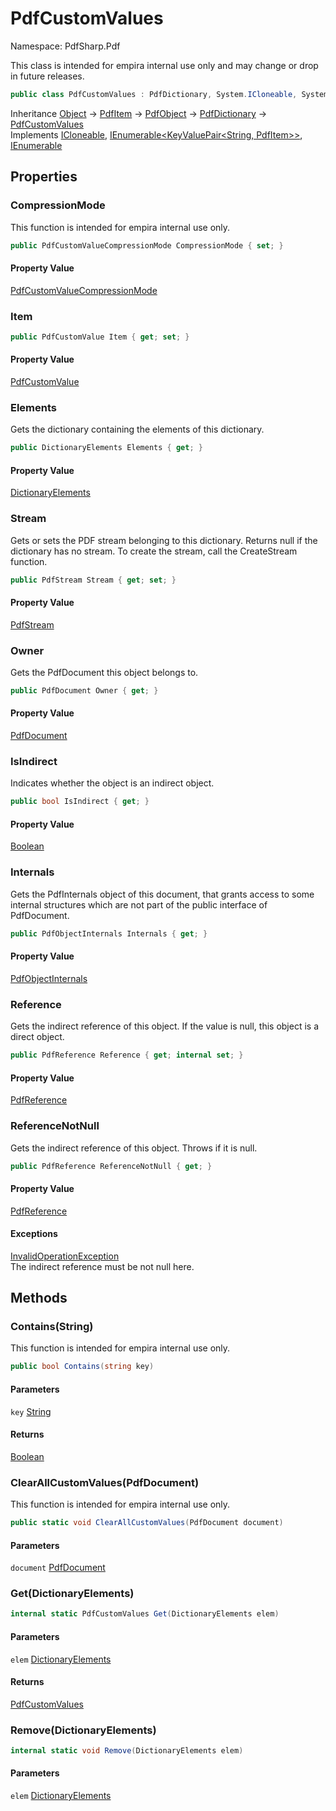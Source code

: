 # PdfCustomValues

Namespace: PdfSharp.Pdf

This class is intended for empira internal use only and may change or drop in future releases.

```csharp
public class PdfCustomValues : PdfDictionary, System.ICloneable, System.Collections.Generic.IEnumerable`1[[System.Collections.Generic.KeyValuePair`2[[System.String, System.Private.CoreLib, Version=6.0.0.0, Culture=neutral, PublicKeyToken=7cec85d7bea7798e],[PdfSharp.Pdf.PdfItem, PdfSharp, Version=0.1.3.0, Culture=neutral, PublicKeyToken=null]], System.Private.CoreLib, Version=6.0.0.0, Culture=neutral, PublicKeyToken=7cec85d7bea7798e]], System.Collections.IEnumerable
```

Inheritance [Object](https://docs.microsoft.com/en-us/dotnet/api/system.object) → [PdfItem](./pdfsharp.pdf.pdfitem) → [PdfObject](./pdfsharp.pdf.pdfobject) → [PdfDictionary](./pdfsharp.pdf.pdfdictionary) → [PdfCustomValues](./pdfsharp.pdf.pdfcustomvalues)<br>
Implements [ICloneable](https://docs.microsoft.com/en-us/dotnet/api/system.icloneable), [IEnumerable&lt;KeyValuePair&lt;String, PdfItem&gt;&gt;](https://docs.microsoft.com/en-us/dotnet/api/system.collections.generic.ienumerable-1), [IEnumerable](https://docs.microsoft.com/en-us/dotnet/api/system.collections.ienumerable)

## Properties

### **CompressionMode**

This function is intended for empira internal use only.

```csharp
public PdfCustomValueCompressionMode CompressionMode { set; }
```

#### Property Value

[PdfCustomValueCompressionMode](./pdfsharp.pdf.pdfcustomvaluecompressionmode)<br>

### **Item**

```csharp
public PdfCustomValue Item { get; set; }
```

#### Property Value

[PdfCustomValue](./pdfsharp.pdf.pdfcustomvalue)<br>

### **Elements**

Gets the dictionary containing the elements of this dictionary.

```csharp
public DictionaryElements Elements { get; }
```

#### Property Value

[DictionaryElements](./pdfsharp.pdf.pdfdictionary.dictionaryelements)<br>

### **Stream**

Gets or sets the PDF stream belonging to this dictionary. Returns null if the dictionary has
 no stream. To create the stream, call the CreateStream function.

```csharp
public PdfStream Stream { get; set; }
```

#### Property Value

[PdfStream](./pdfsharp.pdf.pdfdictionary.pdfstream)<br>

### **Owner**

Gets the PdfDocument this object belongs to.

```csharp
public PdfDocument Owner { get; }
```

#### Property Value

[PdfDocument](./pdfsharp.pdf.pdfdocument)<br>

### **IsIndirect**

Indicates whether the object is an indirect object.

```csharp
public bool IsIndirect { get; }
```

#### Property Value

[Boolean](https://docs.microsoft.com/en-us/dotnet/api/system.boolean)<br>

### **Internals**

Gets the PdfInternals object of this document, that grants access to some internal structures
 which are not part of the public interface of PdfDocument.

```csharp
public PdfObjectInternals Internals { get; }
```

#### Property Value

[PdfObjectInternals](./pdfsharp.pdf.advanced.pdfobjectinternals)<br>

### **Reference**

Gets the indirect reference of this object. If the value is null, this object is a direct object.

```csharp
public PdfReference Reference { get; internal set; }
```

#### Property Value

[PdfReference](./pdfsharp.pdf.advanced.pdfreference)<br>

### **ReferenceNotNull**

Gets the indirect reference of this object. Throws if it is null.

```csharp
public PdfReference ReferenceNotNull { get; }
```

#### Property Value

[PdfReference](./pdfsharp.pdf.advanced.pdfreference)<br>

#### Exceptions

[InvalidOperationException](https://docs.microsoft.com/en-us/dotnet/api/system.invalidoperationexception)<br>
The indirect reference must be not null here.

## Methods

### **Contains(String)**

This function is intended for empira internal use only.

```csharp
public bool Contains(string key)
```

#### Parameters

`key` [String](https://docs.microsoft.com/en-us/dotnet/api/system.string)<br>

#### Returns

[Boolean](https://docs.microsoft.com/en-us/dotnet/api/system.boolean)<br>

### **ClearAllCustomValues(PdfDocument)**

This function is intended for empira internal use only.

```csharp
public static void ClearAllCustomValues(PdfDocument document)
```

#### Parameters

`document` [PdfDocument](./pdfsharp.pdf.pdfdocument)<br>

### **Get(DictionaryElements)**

```csharp
internal static PdfCustomValues Get(DictionaryElements elem)
```

#### Parameters

`elem` [DictionaryElements](./pdfsharp.pdf.pdfdictionary.dictionaryelements)<br>

#### Returns

[PdfCustomValues](./pdfsharp.pdf.pdfcustomvalues)<br>

### **Remove(DictionaryElements)**

```csharp
internal static void Remove(DictionaryElements elem)
```

#### Parameters

`elem` [DictionaryElements](./pdfsharp.pdf.pdfdictionary.dictionaryelements)<br>
